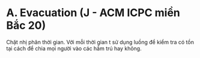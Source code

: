 
# A. Evacuation (J - ACM ICPC miền Bắc 20)
Chặt nhị phân thời gian. Với mỗi thời gian t sử dụng luồng để kiểm tra có tồn tại cách để chia mọi người vào các hầm trú hay không.

<!--stackedit_data:
eyJoaXN0b3J5IjpbMjk2Njk4OTI1XX0=
-->